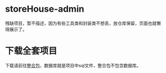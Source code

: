 # storeHouse-admin
残缺项目，暂不描述，因为有些工具类和封装类不想丢，放仓库保留，页面也就懒得展示了。

# 下载全套项目
下载请前往[整合包](https://github.com/JanYork/storeHouse-admin/releases)，数据库就是项目中sql文件，整合包不包含数据库。
